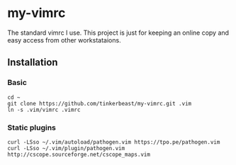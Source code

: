 # my-vimrc

The standard vimrc I use. This project is just for keeping an online copy and easy access from other workstataions.

## Installation

### Basic

    cd ~
    git clone https://github.com/tinkerbeast/my-vimrc.git .vim
    ln -s .vim/vimrc .vimrc

### Static plugins

    curl -LSso ~/.vim/autoload/pathogen.vim https://tpo.pe/pathogen.vim
    curl -LSso ~/.vim/plugin/pathogen.vim http://cscope.sourceforge.net/cscope_maps.vim

